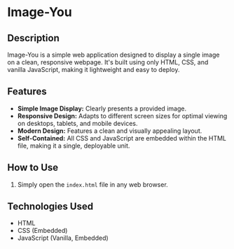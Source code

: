 # Image-You

## Description

Image-You is a simple web application designed to display a single image on a clean, responsive webpage. It's built using only HTML, CSS, and vanilla JavaScript, making it lightweight and easy to deploy.

## Features

-   **Simple Image Display:**  Clearly presents a provided image.
-   **Responsive Design:** Adapts to different screen sizes for optimal viewing on desktops, tablets, and mobile devices.
-   **Modern Design:** Features a clean and visually appealing layout.
-   **Self-Contained:**  All CSS and JavaScript are embedded within the HTML file, making it a single, deployable unit.

## How to Use

1.  Simply open the `index.html` file in any web browser.

## Technologies Used

-   HTML
-   CSS (Embedded)
-   JavaScript (Vanilla, Embedded)